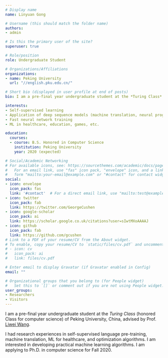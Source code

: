 ```yaml
---
# Display name
name: Linyuan Gong

# Username (this should match the folder name)
authors:
- admin

# Is this the primary user of the site?
superuser: true

# Role/position
role: Undergraduate Student

# Organizations/Affiliations
organizations:
- name: Peking University
  url: "//english.pku.edu.cn/"

# Short bio (displayed in user profile at end of posts)
bio: I am a pre-final year undergraduate student at the *Turing Class* (honored Class for computer science) of Peking University, China, advised by Prof. [Liwei Wang](https://scholar.google.com/citations?user=VZHxoh8AAAAJ&hl=en). I had research experiences in self-supervised language pre-training, machine translation, ML for healthcare, and optimization algorithms. I am interested in developing practical machine learning algorithms. I am applying to Ph.D. in computer science for Fall 2020.

interests:
- Self-supervised learning
- Application of deep sequence models (machine translation, neural program synthesis, question answering)
- Fast neural network training
- ML in healthcare, education, games, etc.

education:
  courses:
  - course: B.S. Honored in Computer Science
    institution: Peking University
    year: 2020 (expected)

# Social/Academic Networking
# For available icons, see: https://sourcethemes.com/academic/docs/page-builder/#icons
#   For an email link, use "fas" icon pack, "envelope" icon, and a link in the
#   form "mailto:your-email@example.com" or "#contact" for contact widget.
social:
- icon: envelope
  icon_pack: fas
  link: '#contact'  # For a direct email link, use "mailto:test@example.org".
- icon: twitter
  icon_pack: fab
  link: https://twitter.com/GeorgeCushen
- icon: google-scholar
  icon_pack: ai
  link: https://scholar.google.co.uk/citations?user=sIwtMXoAAAAJ
- icon: github
  icon_pack: fab
  link: https://github.com/gcushen
# Link to a PDF of your resume/CV from the About widget.
# To enable, copy your resume/CV to `static/files/cv.pdf` and uncomment the lines below.
# - icon: cv
#   icon_pack: ai
#   link: files/cv.pdf

# Enter email to display Gravatar (if Gravatar enabled in Config)
email: ""

# Organizational groups that you belong to (for People widget)
#   Set this to `[]` or comment out if you are not using People widget.
user_groups:
- Researchers
- Visitors
---
```


I am a pre-final year undergraduate student at the *Turing Class* (honored Class for computer science) of Peking University, China, advised by Prof. [Liwei Wang](https://scholar.google.com/citations?user=VZHxoh8AAAAJ&hl=en).

I had research experiences in self-supervised language pre-training, machine translation, ML for healthcare, and optimization algorithms. I am interested in developing practical machine learning algorithms. I am applying to Ph.D. in computer science for Fall 2020.
